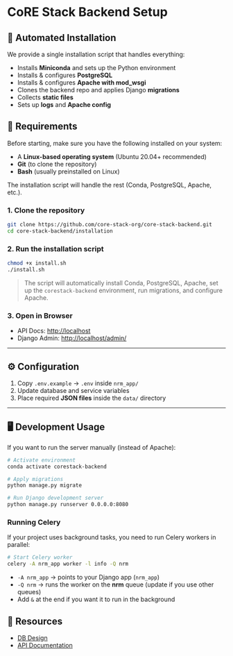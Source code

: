 # CoRE Stack Backend Setup

## 🚀 Automated Installation

We provide a single installation script that handles everything:  
- Installs **Miniconda** and sets up the Python environment  
- Installs & configures **PostgreSQL**  
- Installs & configures **Apache with mod_wsgi**  
- Clones the backend repo and applies Django **migrations**  
- Collects **static files**  
- Sets up **logs** and **Apache config**  

## 📝 Requirements

Before starting, make sure you have the following installed on your system:

- A **Linux-based operating system** (Ubuntu 20.04+ recommended)  
- **Git** (to clone the repository)  
- **Bash** (usually preinstalled on Linux)  

The installation script will handle the rest (Conda, PostgreSQL, Apache, etc.).


### 1. Clone the repository
```bash
git clone https://github.com/core-stack-org/core-stack-backend.git
cd core-stack-backend/installation
```

### 2. Run the installation script
```bash
chmod +x install.sh
./install.sh
```

> The script will automatically install Conda, PostgreSQL, Apache, set up the `corestack-backend` environment, run migrations, and configure Apache.


### 3. Open in Browser
- API Docs: [http://localhost](http://localhost)  
- Django Admin: [http://localhost/admin/](http://localhost/admin/)
---

## ⚙️ Configuration

1. Copy `.env.example` → `.env` inside `nrm_app/`  
2. Update database and service variables  
3. Place required **JSON files** inside the `data/` directory  

---

## 🖥️ Development Usage

If you want to run the server manually (instead of Apache):

```bash
# Activate environment
conda activate corestack-backend

# Apply migrations
python manage.py migrate

# Run Django development server
python manage.py runserver 0.0.0.0:8080
```

### Running Celery
If your project uses background tasks, you need to run Celery workers in parallel:

```bash
# Start Celery worker
celery -A nrm_app worker -l info -Q nrm
```

- `-A nrm_app` → points to your Django app (`nrm_app`)  
- `-Q nrm` → runs the worker on the **nrm** queue (update if you use other queues)  
- Add `&` at the end if you want it to run in the background  


## 🔗 Resources
- [DB Design](https://github.com/core-stack-org/core-stack-backend/wiki/DB-Design)  
- [API Documentation](https://github.com/core-stack-org/core-stack-backend/wiki/Project-API-Doc)  
